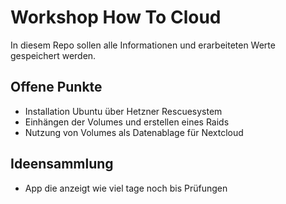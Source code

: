 # Workshop How To Cloud
In diesem Repo sollen alle Informationen und erarbeiteten Werte gespeichert werden.

## Offene Punkte
- Installation Ubuntu über Hetzner Rescuesystem
- Einhängen der Volumes und erstellen eines Raids
- Nutzung von Volumes als Datenablage für Nextcloud


## Ideensammlung

- App die anzeigt wie viel tage noch bis Prüfungen
